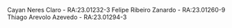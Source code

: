 Cayan Neres Claro - RA:23.01232-3
Felipe Ribeiro Zanardo - RA:23.01260-9
Thiago Arevolo Azevedo - RA:23.01294-3
